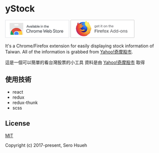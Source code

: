 # yStock

[![Download on Chrome Web Store](chrome-webstore-badge.png?raw=true)](https://chrome.google.com/webstore/detail/ystock/kdfomaiafhgjpidlcfhfpifmleaiacji)
[![Download on Firefox Add-ons](firefox-addons-badge.png?raw=true)](https://addons.mozilla.org/zh-TW/firefox/addon/ystock/)


It's a Chrome/Firefox extension for easily displaying stock information of Taiwan.
All of the information is grabbed from [Yahoo!奇摩股市](https://tw.stock.yahoo.com/).

這是一個可以簡單的看台灣股票的小工具
資料是由 [Yahoo!奇摩股市](https://tw.stock.yahoo.com/) 取得


## 使用技術

- react
- redux
- redux-thunk
- scss


## License
[MIT](https://opensource.org/licenses/MIT)

Copyright (c) 2017-present, Sero Hsueh
